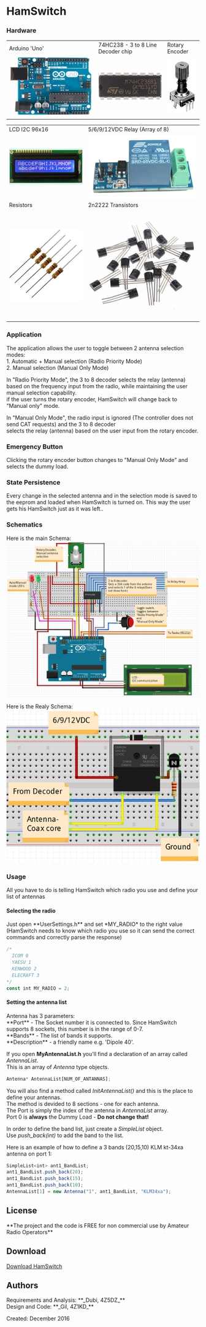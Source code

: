 <meta property="og:image" content="https://raw.githubusercontent.com/4Z1KD/HamSwitch/master/Images/HamSwitch.png" />
<h1>HamSwitch</h1>

<h3>Hardware</h3>
<table>
<tr>
  <td>Arduino 'Uno'</td>
  <td>74HC238 - 3 to 8 Line Decoder chip</td>
  <td>Rotary Encoder</td>
</tr>
<tr>
  <td><img src='https://raw.githubusercontent.com/4Z1KD/HamSwitch/master/Images/arduino uno.png'></td>
  <td><img src='https://raw.githubusercontent.com/4Z1KD/HamSwitch/master/Images/74HC238.png'></td>
  <td><img src='https://raw.githubusercontent.com/4Z1KD/HamSwitch/master/Images/rotary encoder.jpg'></td>
</tr>
</table>
<table>
<tr>
  <td>LCD I2C 96x16</td>
  <td>5/6/9/12VDC Relay (Array of 8)</td>
</tr>
<tr>
  <td><img src='https://raw.githubusercontent.com/4Z1KD/HamSwitch/master/Images/lcd.jpg'></td>
  <td><img src='https://raw.githubusercontent.com/4Z1KD/HamSwitch/master/Images/relay.png'></td>
</tr>
<tr>
  <td>Resistors</td>
  <td>2n2222 Transistors</td>
</tr>
<tr>
  <td><img src='https://raw.githubusercontent.com/4Z1KD/HamSwitch/master/Images/resistors.jpg'></td>
  <td><img src='https://raw.githubusercontent.com/4Z1KD/HamSwitch/master/Images/transistors.jpg'></td>
</tr>
</table>

<h3>Application</h3>
The application allows the user to toggle between 2 antenna selection modes:<br>
1. Automatic + Manual selection (Radio Priority Mode)<br>
2. Manual selection (Manual Only Mode)<br>

In "Radio Priority Mode", the 3 to 8 decoder selects the relay (antenna)<br>
based on the frequency input from the radio, while maintaining the user manual selection capability.<br>
if the user turns the rotary encoder, HamSwitch will change back to "Manual only" mode.<br>

In "Manual Only Mode", the radio input is ignored (The controller does not send CAT requests) and the 3 to 8 decoder<br>
selects the relay (antenna) based on the user input from the rotary encoder.<br>

<h3>Emergency Button</h3>
Clicking the rotary encoder button changes to "Manual Only Mode" and selects the dummy load.<br>

<h3>State Persistence</h3>
Every change in the selected antenna and in the selection mode is saved to the eeprom and loaded when HamSwitch is turned on.
This way the user gets his HamSwitch just as it was left..

<h3>Schematics</h3>

Here is the main Schema:<br>
<a href="https://raw.githubusercontent.com/4Z1KD/HamSwitch/master/Images/Main%20Schema.PNG" target="_blank">
![Alt text](https://raw.githubusercontent.com/4Z1KD/HamSwitch/master/Images/Main%20Schema.PNG?raw=true "HamSwitch Schema")
</a>

Here is the Realy Schema:<br>
<a href="https://raw.githubusercontent.com/4Z1KD/HamSwitch/master/Images/Relay%20Schema.PNG" target="_blank">
![Alt text](https://raw.githubusercontent.com/4Z1KD/HamSwitch/master/Images/Relay%20Schema.PNG?raw=true "HamSwitch Relay Schema")
</a>

<h3>Usage</h3>
All you have to do is telling HamSwitch which radio you use and define your list of antennas<br>

<h4>Selecting the radio</h4>
Just open **UserSettings.h** and set *MY_RADIO* to the right value (HamSwitch needs to know which radio you use so it can send the correct commands and correctly parse the response)

```javascript
/*
  ICOM 0
  YAESU 1
  KENWOOD 2
  ELECRAFT 3
*/
const int MY_RADIO = 2;
```

<h4>Setting the antenna list</h4>
Antenna has 3 parameters:<br>
**Port** - The Socket number it is connected to. Since HamSwitch supports 8 sockets, this number is in the range of 0-7.<br>
**Bands** - The list of bands it supports.<br>
**Description** - a friendly name e.g. 'Dipole 40'.<br>

If you open **MyAntennaList.h** you'll find a declaration of an array called *AntennaList*.<br>
This is an array of *Antenna* type objects.

```javascript
Antenna* AntennaList[NUM_OF_ANTANNAS];
```

You will also find a method called *InitAntennaList()* and this is the place to define your antennas.<br>
The method is devided to 8 sections - one for each antenna.<br>
The Port is simply the index of the antenna in *AntennaList* array.<br>
Port 0 is **always** the Dummy Load - **Do not change that!**<br>

In order to define the band list, just create a *SimpleList* object.<br>
Use *push_back(int)* to add the band to the list.<br>

Here is an example of how to define a 3 bands (20,15,10) KLM kt-34xa antenna on port 1:<br>

```javascript
SimpleList<int> ant1_BandList;
ant1_BandList.push_back(20);
ant1_BandList.push_back(15);
ant1_BandList.push_back(10);
AntennaList[1] = new Antenna("1", ant1_BandList, "KLM34xa");
```

<h2>License</h2>
**The project and the code is FREE for non commercial use by Amateur Radio Operators**<br>

<h2>Download</h2>
<a href="https://github.com/4Z1KD/HamSwitch/archive/master.zip" target="_blank">Download HamSwitch</a>

<h2>Authors</h2>
Requirements and Analysis: **_Dubi, 4Z5DZ_**<br>
Design and Code: **_Gil, 4Z1KD_**

Created: December 2016<br>
<script>
    var x = document.getElementsByClassName("button");
    x[0].outerHTML = '<img src="https://raw.githubusercontent.com/4Z1KD/HamSwitch/master/Images/HamSwitch.png" width="156px" style="position:absolute; top:0; right:0; background:transparent">'
</script>
